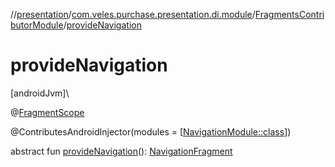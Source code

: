 //[presentation](../../../index.md)/[com.veles.purchase.presentation.di.module](../index.md)/[FragmentsContributorModule](index.md)/[provideNavigation](provide-navigation.md)

# provideNavigation

[androidJvm]\

@[FragmentScope](../../com.veles.purchase.presentation.di.annotation.scope/-fragment-scope/index.md)

@ContributesAndroidInjector(modules = [[NavigationModule::class](../../com.veles.purchase.presentation.presentation.mvvm.purchase.navigation/-navigation-module/index.md)])

abstract fun [provideNavigation](provide-navigation.md)(): [NavigationFragment](../../com.veles.purchase.presentation.presentation.mvvm.purchase.navigation/-navigation-fragment/index.md)
